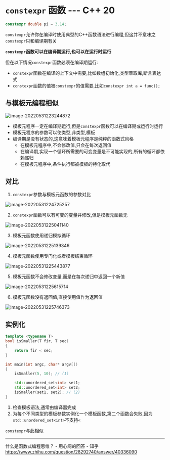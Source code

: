 # `constexpr` 函数 --- C++ 20

```cpp
constexpr double pi = 3.14;
```

`constexpr`允许你在编译时使用典型的C++函数语法进行编程,但这并不意味之`constexpr`只和编译期有关

**`constexpr`函数可以在编译期运行,也可以在运行时运行**

但在以下情况`constexpr`函数必须在编译期运行:

- `constexpr`函数在编译的上下文中需要,比如数组初始化,类型萃取库,断言表达式
- `constexpr`函数的值被`constexpr`的值需要,比如`constexpr int a = func();`

## 与模板元编程相似

![image-20220531223244872](https://lzx-figure-bed.obs.dualstack.cn-north-4.myhuaweicloud.com/Figurebed/202205312232915.png)

- 模板元程序一定在编译期运行,但是`constexpr`函数可以在编译期或运行时运行
- 模板元程序的参数可以使类型,非类型,模板
- 编译期是没有状态的,这意味着模板元程序是纯粹的函数式风格
  - 在模板元程序中,不会修改值,只会在每次返回值
  - 在编译期,实现一个循环所需要的可变变量是不可能实现的,所有的循环都依赖递归
  - 在模板元程序中,条件执行都被模板的特化取代

## 对比

1. `constexpr`参数与模板元函数的参数对比

![image-20220531224725257](https://lzx-figure-bed.obs.dualstack.cn-north-4.myhuaweicloud.com/Figurebed/202205312247309.png)

2. `constexpr`函数可以有可变的变量并修改,但是模板元函数无

![image-20220531225041140](https://lzx-figure-bed.obs.dualstack.cn-north-4.myhuaweicloud.com/Figurebed/202205312250189.png)

3. 模板元函数使用递归模拟循环

![image-20220531225139346](https://lzx-figure-bed.obs.dualstack.cn-north-4.myhuaweicloud.com/Figurebed/202205312251393.png)

4. 模板元函数使用专门化或者模板结束循环

![image-20220531225443877](https://lzx-figure-bed.obs.dualstack.cn-north-4.myhuaweicloud.com/Figurebed/202205312254924.png)

5. 模板元函数不会修改变量,而是在每次递归中返回一个新值

![image-20220531225615714](https://lzx-figure-bed.obs.dualstack.cn-north-4.myhuaweicloud.com/Figurebed/202205312256756.png)

6. 模板元函数没有返回值,直接使用值作为返回值

![image-20220531225746373](https://lzx-figure-bed.obs.dualstack.cn-north-4.myhuaweicloud.com/Figurebed/202205312257423.png)

## 实例化

```cpp
template <typename T>
bool isSmaller(T fir, T sec)
{
	return fir < sec;
}

int main(int argc, char* argv[])
{
	isSmaller(5, 10); // (1)

	std::unordered_set<int> set1;
	std::unordered_set<int> set2;
	isSmaller(set1, set2); // (2)	
}

```

1. 检查模板语法,通常由编译器完成
2. 为每个不同类型的模板参数实例化一个模板函数,第二个函数会失败,因为`std::unordered_set<int>`不支持`<`

`constexpr`与此相似



------

什么是函数式编程思维？ - 用心阁的回答 - 知乎 https://www.zhihu.com/question/28292740/answer/40336090

